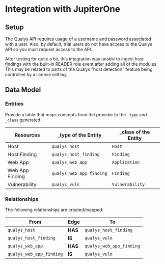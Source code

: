 # Integration with JupiterOne

## Setup

The Qualys API requires usage of a username and password associated with a user.
Also, by default, trial users do not have access to the Qualys API so you must
request access to the API.

After testing for quite a bit, this integration was unable to ingest host
findings with the built-in READER role event after adding all of the modules.
This may be related to parts of the Qualys "host detection" feature being
controlled by a license setting.

## Data Model

### Entities

Provide a table that maps concepts from the provider to the `_type` and `_class`
generated.

| Resources       | \_type of the Entity     | \_class of the Entity |
| --------------- | ------------------------ | --------------------- |
| Host            | `qualys_host`            | `Host`                |
| Host Finding    | `qualys_host_finding`    | `Finding`             |
| Web App         | `qualys_web_app`         | `Application`         |
| Web App Finding | `qualys_web_app_finding` | `Finding`             |
| Vulnerability   | `qualys_vuln`            | `Vulnerability`       |

### Relationships

The following relationships are created/mapped:

| From                     | Edge    | To                       |
| ------------------------ | ------- | ------------------------ |
| `qualys_host`            | **HAS** | `qualys_host_finding`    |
| `qualys_host_finding`    | **IS**  | `qualys_vuln`            |
| `qualys_web_app`         | **HAS** | `qualys_web_app_finding` |
| `qualys_web_app_finding` | **IS**  | `qualys_vuln`            |
